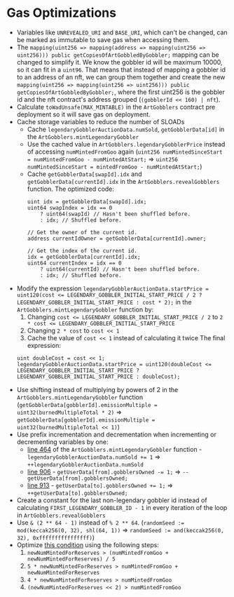 # Gas Optimizations 
* Variables like `UNREVEALED_URI` and `BASE_URI`, which can't be changed, can be marked as immutable to save gas when accessing them.
* The `mapping(uint256 => mapping(address => mapping(uint256 => uint256))) public getCopiesOfArtGobbledByGobbler;` mapping can be changed to simplify it. We know the gobbler id will be maximum 10000, so it can fit in a `uint96`. That means that instead of mapping a gobbler id to an address of an nft, we can group them together and create the new `mapping(uint256 => mapping(uint256 => uint256))) public getCopiesOfArtGobbledByGobbler;`, where the first uint256 is the gobbler id and the nft contract's address grouped (`(gobblerId << 160) | nft`).
* Calculate `toWadUnsafe(MAX_MINTABLE)` in the `ArtGobblers` contract pre deployment so it will save gas on deployment.
* Cache storage variables to reduce the number of SLOADs
  * Cache `legendaryGobblerAuctionData.numSold`, `getGobblerData[id]` in the `ArtGobblers.mintLegendaryGobbler`
  * Use the cached value in `ArtGobblers.legendaryGobblerPrice` instead of accessing `numMintedFromGoo` again (`uint256 numMintedSinceStart = numMintedFromGoo - numMintedAtStart;` => `uint256 numMintedSinceStart = mintedFromGoo - numMintedAtStart;`)
  * Cache `getGobblerData[swapId].idx` and `getGobblerData[currentId].idx` in the `ArtGobblers.revealGobblers` function. The optimized code:
    ```sol
    uint idx = getGobblerData[swapId].idx;
    uint64 swapIndex = idx == 0
        ? uint64(swapId) // Hasn't been shuffled before.
        : idx; // Shuffled before.

    // Get the owner of the current id.
    address currentIdOwner = getGobblerData[currentId].owner;

    // Get the index of the current id.
    idx = getGobblerData[currentId].idx;
    uint64 currentIndex = idx == 0
        ? uint64(currentId) // Hasn't been shuffled before.
        : idx; // Shuffled before.
    ```
* Modify the expression `legendaryGobblerAuctionData.startPrice = uint120(cost <= LEGENDARY_GOBBLER_INITIAL_START_PRICE / 2 ? LEGENDARY_GOBBLER_INITIAL_START_PRICE : cost * 2);` in the `ArtGobblers.mintLegendaryGobbler` function by:
    1. Changing `cost <= LEGENDARY_GOBBLER_INITIAL_START_PRICE / 2` to `2 * cost <= LEGENDARY_GOBBLER_INITIAL_START_PRICE`
    2. Changing `2 * cost` to `cost << 1`
    3. Cache the value of `cost << 1` instead of calculating it twice
    The final expression:
    ```sol
    uint doubleCost = cost << 1;
    legendaryGobblerAuctionData.startPrice = uint120(doubleCost <= LEGENDARY_GOBBLER_INITIAL_START_PRICE ? LEGENDARY_GOBBLER_INITIAL_START_PRICE : doubleCost);
    ```
* Use shifting instead of multiplying by powers of 2 in the `ArtGobblers.mintLegendaryGobbler` function (`getGobblerData[gobblerId].emissionMultiple = uint32(burnedMultipleTotal * 2)` => `getGobblerData[gobblerId].emissionMultiple = uint32(burnedMultipleTotal << 1)`)
* Use prefix incrementation and decrementation when incrementing or decrementing variables by one:
  * [line 464](https://github.com/code-423n4/2022-09-artgobblers/blob/d2087c5a8a6a4f1b9784520e7fe75afa3a9cbdbe/src/ArtGobblers.sol#L464) of the `ArtGobblers.mintLegendaryGobbler` function - `legendaryGobblerAuctionData.numSold += 1` => `++legendaryGobblerAuctionData.numSold`
  * [line 906](https://github.com/code-423n4/2022-09-artgobblers/blob/d2087c5a8a6a4f1b9784520e7fe75afa3a9cbdbe/src/ArtGobblers.sol#L906) - `getUserData[from].gobblersOwned -= 1;` => `--getUserData[from].gobblersOwned;`
  * [line 913](https://github.com/code-423n4/2022-09-artgobblers/blob/d2087c5a8a6a4f1b9784520e7fe75afa3a9cbdbe/src/ArtGobblers.sol#L913) - `getUserData[to].gobblersOwned += 1;` => `++getUserData[to].gobblersOwned;`
* Create a constant for the last non-legendary gobbler id instead of calculating `FIRST_LEGENDARY_GOBBLER_ID - 1` in every iteration of the loop in `ArtGobblers.revealGobblers`
* Use `& (2 ** 64 - 1)` instead of `% 2 ** 64`. (`randomSeed := mod(keccak256(0, 32), shl(64, 1))` => `randomSeed := and(keccak256(0, 32), 0xffffffffffffffff)`)
* Optimize [this condition](https://github.com/code-423n4/2022-09-artgobblers/blob/d2087c5a8a6a4f1b9784520e7fe75afa3a9cbdbe/src/ArtGobblers.sol#L848) using the following steps:
    1. `newNumMintedForReserves > (numMintedFromGoo + newNumMintedForReserves) / 5`
    2. `5 * newNumMintedForReserves > numMintedFromGoo + newNumMintedForReserves`
    3. `4 * newNumMintedForReserves > numMintedFromGoo`
    4. `(newNumMintedForReserves << 2) > numMintedFromGoo`

